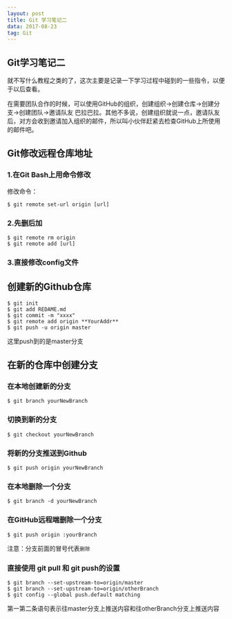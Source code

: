```yaml
---
layout: post
title: Git 学习笔记二
data: 2017-08-23
tag: Git
---
```

## Git学习笔记二

就不写什么教程之类的了，这次主要是记录一下学习过程中碰到的一些指令，以便于以后查看。

在需要团队合作的时候，可以使用GitHub的组织，创建组织->创建仓库->创建分支->创建团队->邀请队友  巴拉巴拉。其他不多说，创建组织就说一点，邀请队友后，对方会收到邀请加入组织的邮件，所以叫小伙伴赶紧去检查GitHub上所使用的邮件吧。

## Git修改远程仓库地址


### 1.在Git Bash上用命令修改

修改命令：
```Git
$ git remote set-url origin [url]
```

### 2.先删后加
```Git
$ git remote rm origin
$ git remote add [url]
```

### 3.直接修改config文件


## 创建新的Github仓库

```Git
$ git init
$ git add REDAME.md
$ git commit -m "xxxx"
$ git remote add origin **YourAddr**
$ git push -u origin master
```
这里push到的是master分支

## 在新的仓库中创建分支

### 在本地创建新的分支
```Git
$ git branch yourNewBranch
```

### 切换到新的分支
```Git
$ git checkout yourNewBranch
```

### 将新的分支推送到Github
```Git
$ git push origin yourNewBranch
```

### 在本地删除一个分支
```Git
$ git branch -d yourNewBranch
```

### 在GitHub远程端删除一个分支
```Git
$ git push origin :yourBranch
```
注意：分支前面的冒号代表`删除`


### 直接使用 git pull 和 git push的设置
```Git
$ git branch --set-upstream-to=origin/master
$ git branch --set-upstream-to=origin/otherBranch
$ git config --global push.default matching
```
第一第二条语句表示往master分支上推送内容和往otherBranch分支上推送内容

